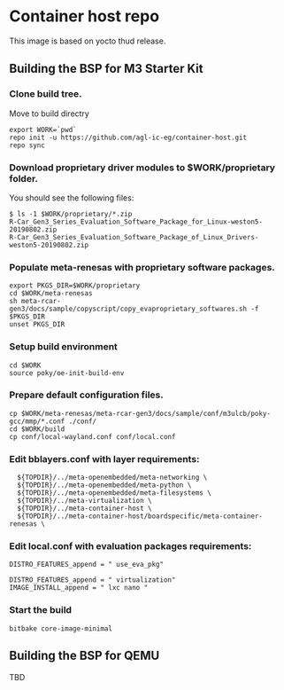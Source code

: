# Container host repo

This image is based on yocto thud release.  

## Building the BSP for M3 Starter Kit

### Clone build tree.

Move to build directry

	export WORK=`pwd`  
	repo init -u https://github.com/agl-ic-eg/container-host.git  
	repo sync  

### Download proprietary driver modules to $WORK/proprietary folder.

You should see the following files:

	$ ls -1 $WORK/proprietary/*.zip  
	R-Car_Gen3_Series_Evaluation_Software_Package_for_Linux-weston5-20190802.zip  
	R-Car_Gen3_Series_Evaluation_Software_Package_of_Linux_Drivers-weston5-20190802.zip  


### Populate meta-renesas with proprietary software packages.

	export PKGS_DIR=$WORK/proprietary  
	cd $WORK/meta-renesas  
	sh meta-rcar-gen3/docs/sample/copyscript/copy_evaproprietary_softwares.sh -f $PKGS_DIR  
	unset PKGS_DIR  


### Setup build environment

	cd $WORK  
	source poky/oe-init-build-env  

### Prepare default configuration files.  

	cp $WORK/meta-renesas/meta-rcar-gen3/docs/sample/conf/m3ulcb/poky-gcc/mmp/*.conf ./conf/  
	cd $WORK/build  
	cp conf/local-wayland.conf conf/local.conf  

### Edit bblayers.conf with layer requirements:

	  ${TOPDIR}/../meta-openembedded/meta-networking \  
	  ${TOPDIR}/../meta-openembedded/meta-python \  
	  ${TOPDIR}/../meta-openembedded/meta-filesystems \  
	  ${TOPDIR}/../meta-virtualization \  
	  ${TOPDIR}/../meta-container-host \  
	  ${TOPDIR}/../meta-container-host/boardspecific/meta-container-renesas \  


### Edit local.conf with evaluation packages requirements:

	DISTRO_FEATURES_append = " use_eva_pkg"  
	
	DISTRO_FEATURES_append = " virtualization"  
	IMAGE_INSTALL_append = " lxc nano "  

### Start the build

	bitbake core-image-minimal  



## Building the BSP for QEMU

TBD


